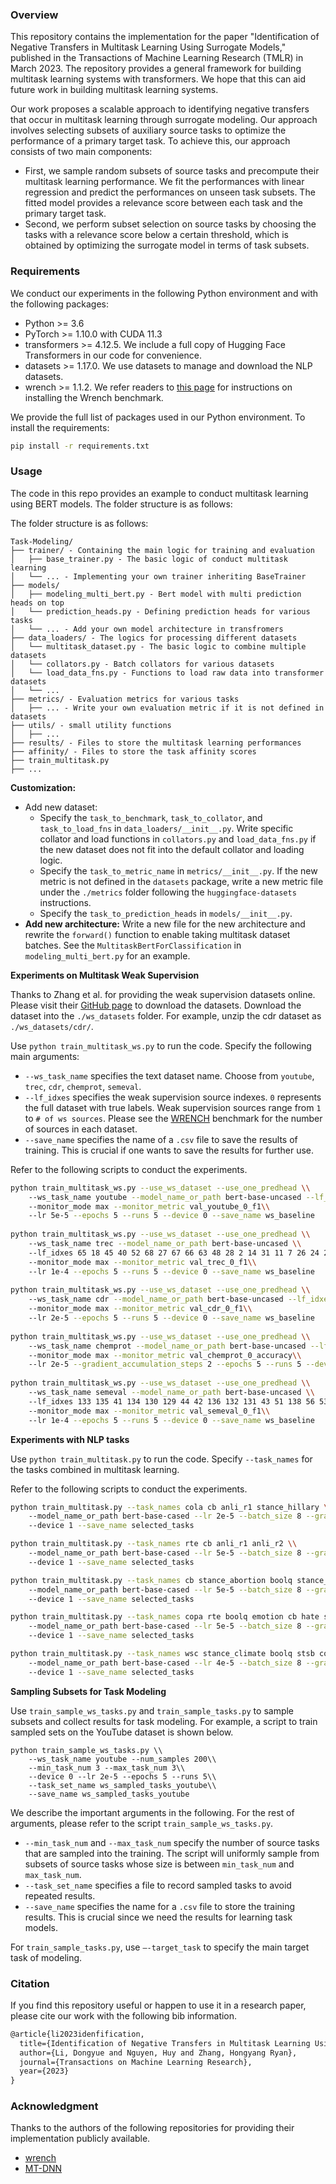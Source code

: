 ### **Overview**

This repository contains the implementation for the paper "Identification of Negative Transfers in Multitask Learning Using Surrogate Models," published in the Transactions of Machine Learning Research (TMLR) in March 2023. The repository provides a general framework for building multitask learning systems with transformers. We hope that this can aid future work in building multitask learning systems.

Our work proposes a scalable approach to identifying negative transfers that occur in multitask learning through surrogate modeling. Our approach involves selecting subsets of auxiliary source tasks to optimize the performance of a primary target task. To achieve this, our approach consists of two main components:

- First, we sample random subsets of source tasks and precompute their multitask learning performance. We fit the performances with linear regression and predict the performances on unseen task subsets. The fitted model provides a relevance score between each task and the primary target task.
- Second, we perform subset selection on source tasks by choosing the tasks with a relevance score below a certain threshold, which is obtained by optimizing the surrogate model in terms of task subsets.

### **Requirements**

We conduct our experiments in the following Python environment and with the following packages:

- Python >= 3.6
- PyTorch >= 1.10.0 with CUDA 11.3
- transformers >= 4.12.5. We include a full copy of Hugging Face Transformers in our code for convenience.
- datasets >= 1.17.0. We use datasets to manage and download the NLP datasets.
- wrench >= 1.1.2. We refer readers to [this page](https://github.com/JieyuZ2/wrench) for instructions on installing the Wrench benchmark.

We provide the full list of packages used in our Python environment. To install the requirements:

```bash
pip install -r requirements.txt
```

### **Usage**

The code in this repo provides an example to conduct multitask learning using BERT models. The folder structure is as follows:

The folder structure is as follows:

```
Task-Modeling/
├── trainer/ - Containing the main logic for training and evaluation
│   ├── base_trainer.py - The basic logic of conduct multitask learning
│   └── ... - Implementing your own trainer inheriting BaseTrainer
├── models/ 
│   ├── modeling_multi_bert.py - Bert model with multi prediction heads on top
│   └── prediction_heads.py - Defining prediction heads for various tasks
│   └── ... - Add your own model architecture in transfromers 
├── data_loaders/ - The logics for processing different datasets
│   └── multitask_dataset.py - The basic logic to combine multiple datasets 
│   └── collators.py - Batch collators for various datasets
│   └── load_data_fns.py - Functions to load raw data into transformer datasets
│   └── ...
├── metrics/ - Evaluation metrics for various tasks
│   ├── ... - Write your own evaluation metric if it is not defined in datasets
├── utils/ - small utility functions
│   ├── ... 
├── results/ - Files to store the multitask learning performances
├── affinity/ - Files to store the task affinity scores
├── train_multitask.py 
├── ...
```

**Customization:**

- Add new dataset:
  - Specify the `task_to_benchmark`, `task_to_collator`, and `task_to_load_fns` in `data_loaders/__init__.py`. Write specific collator and load functions in `collators.py` and `load_data_fns.py` if the new dataset does not fit into the default collator and loading logic.
  - Specify the `task_to_metric_name` in `metrics/__init__.py`. If the new metric is not defined in the `datasets` package, write a new metric file under the `./metrics` folder following the `huggingface-datasets` instructions.
  - Specify the `task_to_prediction_heads` in `models/__init__.py`.
- **Add new architecture:** Write a new file for the new architecture and rewrite the `forward()` function to enable taking multitask dataset batches. See the `MultitaskBertForClassification` in `modeling_multi_bert.py` for an example.

**Experiments on Multitask Weak Supervision**

Thanks to Zhang et al. for providing the weak supervision datasets online. Please visit their [GitHub page](https://github.com/JieyuZ2/wrench) to download the datasets. Download the dataset into the `./ws_datasets` folder. For example, unzip the cdr dataset as `./ws_datasets/cdr/`.

Use `python train_multitask_ws.py` to run the code. Specify the following main arguments:

- `--ws_task_name` specifies the text dataset name. Choose from `youtube`, `trec`, `cdr`, `chemprot`, `semeval`.
- `--lf_idxes` specifies the weak supervision source indexes. `0` represents the full dataset with true labels. Weak supervision sources range from `1` to `# of ws sources`. Please see the [WRENCH](https://github.com/JieyuZ2/wrench) benchmark for the number of sources in each dataset.
- `--save_name` specifies the name of a `.csv` file to save the results of training. This is crucial if one wants to save the results for further use.

Refer to the following scripts to conduct the experiments.

```bash
python train_multitask_ws.py --use_ws_dataset --use_one_predhead \\
    --ws_task_name youtube --model_name_or_path bert-base-uncased --lf_idxes 6 2 5 7 4 3 \\
    --monitor_mode max --monitor_metric val_youtube_0_f1\\
    --lr 5e-5 --epochs 5 --runs 5 --device 0 --save_name ws_baseline
    
python train_multitask_ws.py --use_ws_dataset --use_one_predhead \\
    --ws_task_name trec --model_name_or_path bert-base-uncased \\
    --lf_idxes 65 18 45 40 52 68 27 67 66 63 48 28 2 14 31 11 7 26 24 20 64 54 8 9 53 3 23 22 16 50 57 19 43 46 35 62 10 15 41 49 37 1 47 33 6 34 56 30 60 21 4 17 44 55 13 59 58 39 32 25 29 51 61 38\\
    --monitor_mode max --monitor_metric val_trec_0_f1\\
    --lr 1e-4 --epochs 5 --runs 5 --device 0 --save_name ws_baseline
    
python train_multitask_ws.py --use_ws_dataset --use_one_predhead \\
    --ws_task_name cdr --model_name_or_path bert-base-uncased --lf_idxes 9 15 13 4 25 20 19 10 2 7 23 33 1 30 31 3 6 8 16 28 17 21 24 27 29 22 12 26 14 32 18\\
    --monitor_mode max --monitor_metric val_cdr_0_f1\\
    --lr 2e-5 --epochs 5 --runs 5 --device 0 --save_name ws_baseline
    
python train_multitask_ws.py --use_ws_dataset --use_one_predhead \\
    --ws_task_name chemprot --model_name_or_path bert-base-uncased --lf_idxes 14 17 16 4 6 13 23 12 8 20 1 5 3 19 21 25 7 10 15 2 \\
    --monitor_mode max --monitor_metric val_chemprot_0_accuracy\\
    --lr 2e-5 --gradient_accumulation_steps 2 --epochs 5 --runs 5 --device 0 --save_name ws_baseline
    
python train_multitask_ws.py --use_ws_dataset --use_one_predhead \\
    --ws_task_name semeval --model_name_or_path bert-base-uncased \\
    --lf_idxes 133 135 41 134 130 129 44 42 136 132 131 43 51 138 56 53 54 48 52 45 46 57 49 37 64 12 13 118 103 17 80 50 55 47 60 25 107 35 27 38 102 71 157 6 65 32 86 92 99 72 29 16 31 122 84 73 30 140 74 76 78 105 91 23 18 20 15 81 95 93 152 79 156 88 4 63 59 145 21 11 154 94 3 96 153 9 75 66 114 110 106 7 89 148 97 98 77 128 14 85 116 82 10 19 62 123 127 34 108 112 68 69 67 26 40 1 87 61 28 164 2 58 124 139 5 104 149 155 146 121 125 109 120 150 8 70 100 90 119 158 22 83 101 141 142 143 160 33 163 39 151 113 162 24 159 111 36 126 117\\
    --monitor_mode max --monitor_metric val_semeval_0_f1\\
    --lr 1e-4 --epochs 5 --runs 5 --device 0 --save_name ws_baseline
```

**Experiments with NLP tasks**

Use `python train_multitask.py` to run the code. Specify `--task_names` for the tasks combined in multitask learning.

Refer to the following scripts to conduct the experiments.

```bash
python train_multitask.py --task_names cola cb anli_r1 stance_hillary \\
    --model_name_or_path bert-base-cased --lr 2e-5 --batch_size 8 --gradient_accumulation_steps 4 \\
    --device 1 --save_name selected_tasks

python train_multitask.py --task_names rte cb anli_r1 anli_r2 \\
    --model_name_or_path bert-base-cased --lr 5e-5 --batch_size 8 --gradient_accumulation_steps 4\\
    --device 1 --save_name selected_tasks

python train_multitask.py --task_names cb stance_abortion boolq stance_atheism \\
    --model_name_or_path bert-base-cased --lr 5e-5 --batch_size 8 --gradient_accumulation_steps 4 \\
    --device 1 --save_name selected_tasks

python train_multitask.py --task_names copa rte boolq emotion cb hate stance_abortion stsb \\
    --model_name_or_path bert-base-cased --lr 5e-5 --batch_size 8 --gradient_accumulation_steps 4 \\
    --device 1 --save_name selected_tasks

python train_multitask.py --task_names wsc stance_climate boolq stsb cola stance_hillary stance_feminist irony\\
    --model_name_or_path bert-base-cased --lr 4e-5 --batch_size 8 --gradient_accumulation_steps 4 \\
    --device 1 --save_name selected_tasks
```

**Sampling Subsets for Task Modeling**

Use `train_sample_ws_tasks.py` and `train_sample_tasks.py` to sample subsets and collect results for task modeling. For example, a script to train sampled sets on the YouTube dataset is shown below.

```
python train_sample_ws_tasks.py \\
    --ws_task_name youtube --num_samples 200\\
    --min_task_num 3 --max_task_num 3\\
    --device 0 --lr 2e-5 --epochs 5 --runs 5\\
    --task_set_name ws_sampled_tasks_youtube\\
    --save_name ws_sampled_tasks_youtube
```

We describe the important arguments in the following. For the rest of arguments, please refer to the script `train_sample_ws_tasks.py`.

- `--min_task_num` and `--max_task_num` specify the number of source tasks that are sampled into the training. The script will uniformly sample from subsets of source tasks whose size is between `min_task_num` and `max_task_num`.
- `--task_set_name` specifies a file to record sampled tasks to avoid repeated results.
- `--save_name` specifies the name for a `.csv` file to store the training results. This is crucial since we need the results for learning task models.

For `train_sample_tasks.py`, use `—-target_task` to specify the main target task of modeling.

### Citation

If you find this repository useful or happen to use it in a research paper, please cite our work with the following bib information.

```latex
@article{li2023idenfification,
  title={Identification of Negative Transfers in Multitask Learning Using Surrogate Models},
  author={Li, Dongyue and Nguyen, Huy and Zhang, Hongyang Ryan},
  journal={Transactions on Machine Learning Research},
  year={2023}
}
```

### Acknowledgment

Thanks to the authors of the following repositories for providing their implementation publicly available.

- [wrench](https://github.com/JieyuZ2/wrench)
- [MT-DNN](https://github.com/namisan/mt-dnn)
